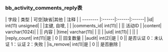 ### bb_activity_comments_reply表
  
| 字段        | 类型 | 可空|缺省|其他  | 注释 |
| -------- |:------|:------|:------|
|id| int(11) unsigned| |   |主键, 自增, |  |
|comments_id| int(11)| |   || 活动ID |
|content| varchar(1024)| |   || 内容 |
|time| varchar(11)| |   ||  |
|uid| int(11)| |   ||  |
|reply_count| int(11)|是 |  0 || 回复数量 |
|audit| int(2)|是 |  0 || 是否认证 0：未认证 1：认证 2：失败 |
|is_remove| int(1)|是 |  0 || 是否删除 |
